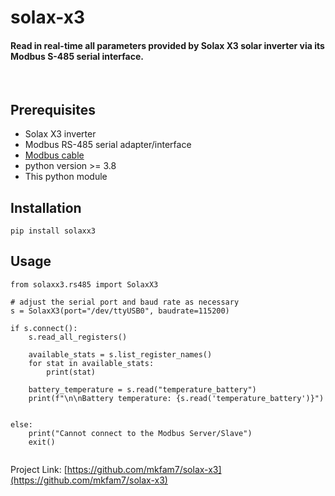# solax-x3
####  Read in real-time all parameters provided by Solax X3 solar inverter via its Modbus S-485 serial interface.

<br />

## Prerequisites

* Solax X3 inverter
* Modbus RS-485 serial adapter/interface
* [Modbus cable](https://github.com/mkfam7/solaxx3/blob/main/diagrams/rs485_cable.png)
* python version >= 3.8
* This python module

## Installation

```
pip install solaxx3
```  

## Usage


```
from solaxx3.rs485 import SolaxX3

# adjust the serial port and baud rate as necessary
s = SolaxX3(port="/dev/ttyUSB0", baudrate=115200)

if s.connect():
    s.read_all_registers()

    available_stats = s.list_register_names()
    for stat in available_stats:
        print(stat)

    battery_temperature = s.read("temperature_battery")
    print(f"\n\nBattery temperature: {s.read('temperature_battery')}")


else:
    print("Cannot connect to the Modbus Server/Slave")
    exit()


```

Project Link: [https://github.com/mkfam7/solax-x3](https://github.com/mkfam7/solax-x3)



